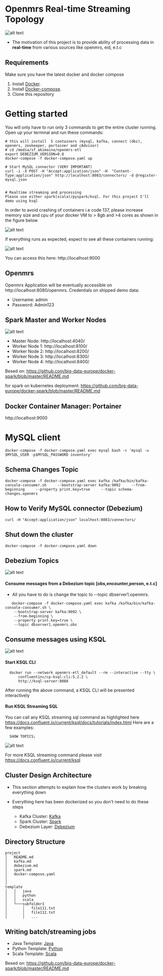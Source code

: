 # Openmrs Real-time Streaming Topology
![alt text](pics/demo2.png )

- The motivation of this project is to provide ability of processing data in **real-time**
 from various sources like openmrs, eid, e.t.c
 

## Requirements
Make sure you have the latest docker and docker compose
1. Install [Docker](http://docker.io).
2. Install [Docker-compose](http://docs.docker.com/compose/install/).
3. Clone this repository

# Getting started 
You will only have to run only 3 commands to get the entire cluster running. Open up your terminal and run these commands:

```shell
# this will install  5 containers (mysql, kafka, connect (dbz), openmrs, zookeeper, portainer and cAdvisor)
# cd /media/sf_akimaina/openmrs-etl
export DEBEZIUM_VERSION=0.8
docker-compose -f docker-compose.yaml up

# Start MySQL connector (VERY IMPORTANT)
curl -i -X POST -H "Accept:application/json" -H  "Content-Type:application/json" http://localhost:8083/connectors/ -d @register-mysql.json


# Realtime streaming and processing
Please use either spark(scala)/pyspark/ksql. For this project I'll demo using ksql

```
In order to avoid crashing of containers i.e code 137, please increase memory size and cpu of your docker VM to > 8gb and >4 cores as shown in the figure below

![alt text](pics/code137.png )


If everything runs as expected, expect to see all these containers running:

![alt text](pics/containers.png )

You can access this here: http://localhost:9000


## Openmrs
Openmrs Application will be eventually accessible on http://localhost:8080/openmrs.
Credentials on shipped demo data:
  - Username: admin
  - Password: Admin123
  
## Spark Master and Worker Nodes


![alt text](pics/spark24.png )

* Master Node: http://localhost:4040/
* Worker Node 1: http://localhost:8100/
* Worker Node 2: http://localhost:8200/
* Worker Node 3: http://localhost:8300/
* Worker Node 4: http://localhost:8400/

Besed on: https://github.com/big-data-europe/docker-spark/blob/master/README.md

for spark on kubernetes deployment: https://github.com/big-data-europe/docker-spark/blob/master/README.md

## Docker Container Manager: Portainer
http://localhost:9000


  
# MySQL client

    docker-compose -f docker-compose.yaml exec mysql bash -c 'mysql -u $MYSQL_USER -p$MYSQL_PASSWORD inventory'
    

## Schema Changes Topic
 
    docker-compose -f docker-compose.yaml exec kafka /kafka/bin/kafka-console-consumer.sh     --bootstrap-server kafka:9092     --from-beginning     --property print.key=true     --topic schema-changes.openmrs

## How to Verify MySQL connector (Debezium)
 
    curl -H "Accept:application/json" localhost:8083/connectors/

## Shut down the cluster
    
    docker-compose -f docker-compose.yaml down


## Debezium Topics
![alt text](pics/kafka-topics-dbz.png )
 
 #### Consume messages from a Debezium topic [obs,encounter,person, e.t.c]
 - All you have to do is change the topic to  --topic dbserver1.openmrs.<tableName>
 
 ```shell
    docker-compose -f docker-compose.yaml exec kafka /kafka/bin/kafka-console-consumer.sh \
     --bootstrap-server kafka:9092 \
     --from-beginning \
     --property print.key=true \
     --topic dbserver1.openmrs.obs
 ``` 
 
## Consume messages using KSQL
![alt text](https://docs.confluent.io/current/_images/ksql-architecture-and-components.png)
 
 #### Start KSQL CLI
 
 ```shell
   docker run --network openmrs-etl_default --rm --interactive --tty \
       confluentinc/cp-ksql-cli:5.2.2 \
       http://ksql-server:8088

 ``` 
 After running the above command, a KSQL CLI will be presented interactively
 
 #### Run KSQL Streaming SQL 
 You can call any KSQL streaming sql command as highlighted here 
 https://docs.confluent.io/current/ksql/docs/tutorials/index.html
 Here are a few examples:
 
 ```shell
   SHOW TOPICS;

 ``` 
 
 ![alt text](pics/ksql.png )
 
 For more KSQL streaming command please visit  https://docs.confluent.io/current/ksql
## Cluster Design Architecture
- This section attempts to explain how the clusters work by breaking everything down
- Everything here has been dockerized so you don't need to do these steps
    
    * Kafka Cluster: [Kafka](kafka.md)
    * Spark Cluster: [Spark](spark.md)
    * Debezium Layer: [Debezium](debezium.md)

## Directory Structure
```
project
│   README.md 
│   kafka.md  
│   debezium.md
│   spark.md
│   docker-compose.yaml
│   
│
template
│   │   java
│   │   python
│   │   scala
│   └───subfolder1
│       │   file111.txt
│       │   file112.txt
│       │   ...

```

## Writing batch/streaming jobs

* Java Template: [Java](template/java/README.md)
* Python Template: [Python](template/python/README.md)
* Scala Template: [Scala](template/scala/README.md)

Besed on: https://github.com/big-data-europe/docker-spark/blob/master/README.md
